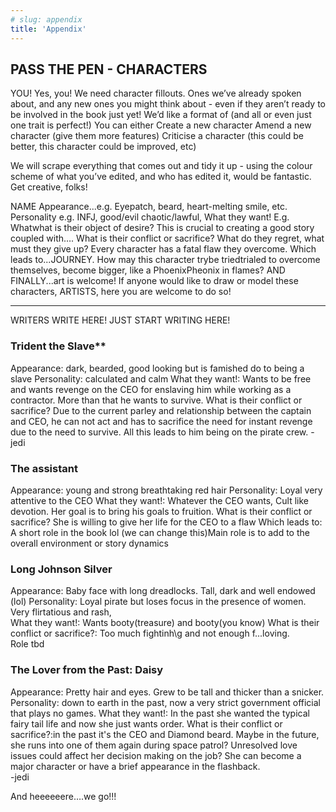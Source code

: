```yaml
---
# slug: appendix
title: 'Appendix'
---
```


## PASS THE PEN - CHARACTERS

YOU! Yes, you! We need character fillouts. Ones we’ve already spoken about, and any new ones you might think about - even if they aren’t ready to be involved in the book just yet! We’d like a format of (and all or even just one trait is perfect!)
You can either
Create a new character
Amend a new character (give them more features)
Criticise a character (this could be better, this character could be improved, etc)

We will scrape everything that comes out and tidy it up - using the colour scheme of what you’ve edited, and who has edited it, would be fantastic.
Get creative, folks!

NAME
Appearance...e.g. Eyepatch, beard, heart-melting smile, etc.
Personality e.g. INFJ, good/evil chaotic/lawful, 
What they want! E.g. Whatwhat is their object of desire? This is crucial to creating a good story coupled with….
What is their conflict or sacrifice? What do they regret, what must they give up? Every character has a fatal flaw they overcome.
Which leads to...JOURNEY. How may this character trybe triedtrialed to overcome themselves, become bigger, like a PhoenixPheonix in flames?
AND FINALLY...art is welcome! If anyone would like to draw or model these characters, ARTISTS, here you are welcome to do so!



___________________________________________________________________________


WRITERS WRITE HERE! JUST START WRITING HERE! 


### Trident the Slave**
Appearance:  dark, bearded, good looking but is famished do to being a slave
Personality: calculated and calm 
What they want!: Wants to be free and wants revenge on the CEO for enslaving him while working as a contractor. More than that he wants to survive.
 What is their conflict or sacrifice? Due to the current parley and relationship between the captain and CEO, he can not act and has to sacrifice the need for instant revenge due to the need to survive. 
All this leads to him being on the pirate crew.
-jedi

### The assistant 
Appearance: young and strong breathtaking red hair 
Personality: Loyal very attentive to the CEO
What they want!: Whatever the CEO wants, Cult like devotion. Her goal is to bring his goals to fruition. 
 What is their conflict or sacrifice? She is willing to give her life for the CEO to a flaw
Which leads to: A short role  in the book lol (we can change this)Main role is to add to the overall environment or story dynamics 


### Long Johnson Silver
Appearance: Baby face with long dreadlocks. Tall, dark and well endowed (lol)
Personality: Loyal pirate but loses focus in the presence of women. Very flirtatious and rash,  
What they want!: Wants booty(treasure) and booty(you know)
What is their conflict or sacrifice?: Too much fightinh\g and not enough  f...loving.  
Role tbd

### The Lover from the Past: Daisy 
 Appearance: Pretty hair and eyes. Grew to be tall and thicker than a snicker. 
Personality: down to earth in the past, now a very strict government official that plays no games.
What they want!: In the past she wanted the typical fairy tail life and now she just wants order.
What is their conflict or sacrifice?:in the past it's the CEO and Diamond beard. Maybe in the future, she runs into one of them again during space patrol? Unresolved love issues could affect her decision making on the job? She can become a major character or have a brief appearance in the flashback.   
-jedi


And heeeeeere….we go!!!